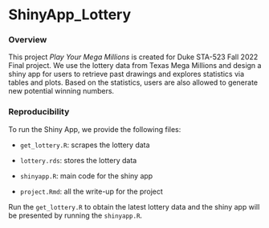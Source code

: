 # ShinyApp_Lottery

### Overview

This project *Play Your Mega Millions* is created for Duke STA-523 Fall 2022 Final project. We use the lottery data from Texas Mega Millions and design a shiny app for users to retrieve past drawings and explores statistics via tables and plots. Based on the statistics, users are also allowed to generate new potential winning numbers. 

### Reproducibility
To run the Shiny App, we provide the following files:  

* `get_lottery.R`: scrapes the lottery data

* `lottery.rds`: stores the lottery data

* `shinyapp.R`: main code for the shiny app

* `project.Rmd`: all the write-up for the project

Run the `get_lottery.R` to obtain the latest lottery data and the shiny app will be presented by running the `shinyapp.R`.
